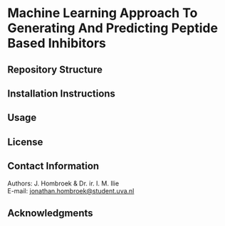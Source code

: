 # Machine Learning Approach To Generating And Predicting Peptide Based Inhibitors

## Repository Structure

## Installation Instructions

## Usage

## License

## Contact Information
Authors: J. Hombroek & Dr. ir. I. M. Ilie <br />
E-mail: jonathan.hombroek@student.uva.nl

## Acknowledgments

